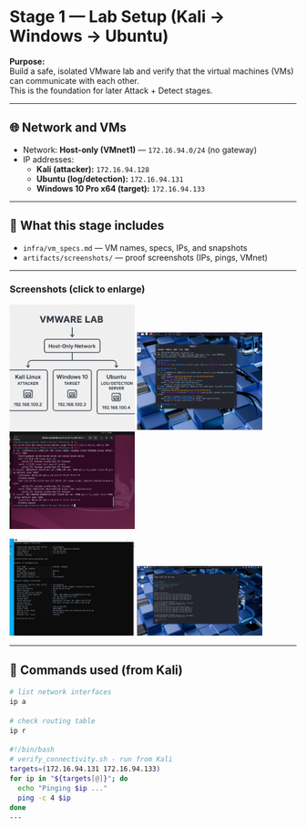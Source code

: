 # Stage 1 — Lab Setup (Kali → Windows → Ubuntu)

**Purpose:**  
Build a safe, isolated VMware lab and verify that the virtual machines (VMs) can communicate with each other.  
This is the foundation for later Attack + Detect stages.

---

## 🌐 Network and VMs

- Network: **Host-only (VMnet1)** — `172.16.94.0/24` (no gateway)
- IP addresses:
  - **Kali (attacker):** `172.16.94.128`
  - **Ubuntu (log/detection):** `172.16.94.131`
  - **Windows 10 Pro x64 (target):** `172.16.94.133`

---

## 📁 What this stage includes
- `infra/vm_specs.md` — VM names, specs, IPs, and snapshots  
- `artifacts/screenshots/` — proof screenshots (IPs, pings, VMnet)  

---

### Screenshots (click to enlarge)
<p align="left">
  <a href="artifacts/screenshots/Diagram_lab.png"><img src="artifacts/screenshots/Diagram_lab.png" width="220"></a>
  <a href="artifacts/screenshots/Kali_ip.png"><img src="artifacts/screenshots/Kali_ip.png" width="220"></a>
  <a href="artifacts/screenshots/Ubuntu_ip.png"><img src="artifacts/screenshots/Ubuntu_ip.png" width="220"></a>
</p>
<p align="left">
  <a href="artifacts/screenshots/Windows_ip.png"><img src="artifacts/screenshots/Windows_ip.png" width="220"></a>
  <a href="artifacts/screenshots/Verify_ping.png"><img src="artifacts/screenshots/Verify_ping.png" width="220"></a>
</p>

---


## 🧩 Commands used (from Kali)

```bash
# list network interfaces
ip a

# check routing table
ip r

#!/bin/bash
# verify_connectivity.sh - run from Kali
targets=(172.16.94.131 172.16.94.133)
for ip in "${targets[@]}"; do
  echo "Pinging $ip ..."
  ping -c 4 $ip
done
---


